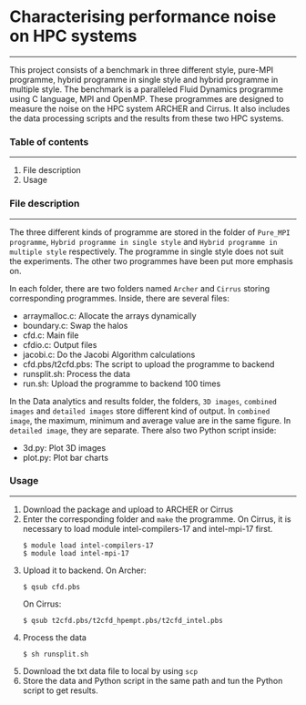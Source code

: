 # Characterising performance noise on HPC systems
---
This project consists of a benchmark in three different style, pure-MPI programme, hybrid programme in single style and hybrid programme in multiple style. The benchmark is a paralleled Fluid Dynamics programme using C language, MPI and OpenMP. These programmes are designed to measure the noise on the HPC system ARCHER and Cirrus. It also includes the data processing scripts and the results from these two HPC systems.

### Table of contents
---
1. File description
2. Usage

### File description
---
The three different kinds of programme are stored in the folder of `Pure_MPI programme`, `Hybrid programme in single style` and `Hybrid programme in multiple style` respectively. The programme in single style does not suit the experiments. The other two programmes have been put more emphasis on.

In each folder, there are two folders named `Archer` and `Cirrus` storing corresponding programmes. Inside, there are several files:
 - arraymalloc.c: Allocate the arrays dynamically
 - boundary.c: Swap the halos
 - cfd.c: Main file
 - cfdio.c: Output files
 - jacobi.c: Do the Jacobi Algorithm calculations
 - cfd.pbs/t2cfd.pbs: The script to upload the programme to backend
 - runsplit.sh: Process the data
 - run.sh: Upload the programme to backend 100 times

In the Data analytics and results folder, the folders, `3D images`, `combined images` and `detailed images` store different kind of output. In `combined image`, the maximum, minimum and average value are in the same figure. In `detailed image`, they are separate. There also two Python script inside:
 - 3d.py: Plot 3D images
 - plot.py: Plot bar charts

### Usage
---
1. Download the package and upload to ARCHER or Cirrus
2. Enter the corresponding folder and `make` the programme. On Cirrus, it is necessary to load module intel-compilers-17 and intel-mpi-17 first.
    ```
    $ module load intel-compilers-17
    $ module load intel-mpi-17
    ```
3. Upload it to backend. 
    On Archer:
    ```
    $ qsub cfd.pbs
    ```
    On Cirrus:
    ```
    $ qsub t2cfd.pbs/t2cfd_hpempt.pbs/t2cfd_intel.pbs
    ````
4. Process the data
    ```
    $ sh runsplit.sh
    ```
5. Download the txt data file to local by using `scp`
6. Store the data and Python script in the same path and tun the Python script to get results.
